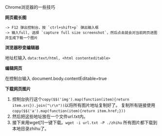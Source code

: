 Chrome浏览器的一些技巧

**网页截长图**

	-> F12 弹出控制台，按 `ctrl+shift+p` 弹出输入框
	-> 输入full, 选择 `capture full size screenshot`，然后点击就会对当前网页进图并生成下载一个图片


**浏览器秒变编辑器**
	
地址栏输入 `data:text/html, <html contenteditable>`



**编辑网页**

在控制台输入 document.body.contentEditable=true

**下载网页图片**

1. 控制台执行这个`copy($$('img').map(function(item){return item.src}).join("\r\n"))`以将所有图片地址复制好了。 复制所有链接使用`copy($$('a').map(function(item){return item.href;}))`
2. 然后把这些地址放在一个文件url.txt内。
3. 接下来用wget[1]一键下载。`wget -i url.txt -P ./zhihu` 所有图片都下载到本地目录zhihu了。


